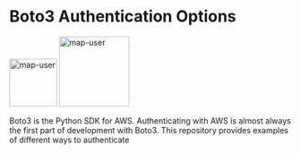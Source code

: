 # Boto3 Authentication Options

<img width="85" alt="map-user" src="https://img.shields.io/badge/views-187-green"> <img width="125" alt="map-user" src="https://img.shields.io/badge/unique visits-045-green">

Boto3 is the Python SDK for AWS. Authenticating with AWS is almost always the first part of development with Boto3. This repository provides examples of different ways to authenticate
